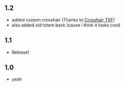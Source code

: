 ## 1.2
* added custom crosshair (Thanks to [Crosshair TXF](https://modrinth.com/resourcepack/crosshair-txf))
* also added old totem back (cause i think it looks cool)

## 1.1
* Release!

## 1.0
* yeah
